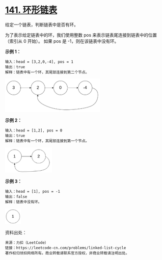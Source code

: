 # [141. 环形链表](https://leetcode-cn.com/problems/linked-list-cycle/)

给定一个链表，判断链表中是否有环。

为了表示给定链表中的环，我们使用整数 pos 来表示链表尾连接到链表中的位置（索引从 0 开始）。 如果 pos 是 -1，则在该链表中没有环。

**示例 1：**

```
输入：head = [3,2,0,-4], pos = 1
输出：true
解释：链表中有一个环，其尾部连接到第二个节点。
```

![](https://raw.githubusercontent.com/sky5cai/picGoPic/master/img/20200210153547.png)

**示例 2：**

```
输入：head = [1,2], pos = 0
输出：true
解释：链表中有一个环，其尾部连接到第一个节点。
```

![](https://raw.githubusercontent.com/sky5cai/picGoPic/master/img/20200210153613.png)

**示例 3：**

```
输入：head = [1], pos = -1
输出：false
解释：链表中没有环。
```

![](https://raw.githubusercontent.com/sky5cai/picGoPic/master/img/20200210153641.png)



资料出处：

```
来源：力扣（LeetCode）
链接：https://leetcode-cn.com/problems/linked-list-cycle
著作权归领扣网络所有。商业转载请联系官方授权，非商业转载请注明出处。
```

